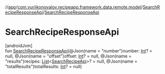//[app](../../../index.md)/[com.yuriikonovalov.recipeapp.framework.data.remote.model](../index.md)/[SearchRecipeResponseApi](index.md)/[SearchRecipeResponseApi](-search-recipe-response-api.md)

# SearchRecipeResponseApi

[androidJvm]\
fun [SearchRecipeResponseApi](-search-recipe-response-api.md)(@Json(name = &quot;number&quot;)number: [Int](https://kotlinlang.org/api/latest/jvm/stdlib/kotlin/-int/index.html)? = null, @Json(name = &quot;offset&quot;)offset: [Int](https://kotlinlang.org/api/latest/jvm/stdlib/kotlin/-int/index.html)? = null, @Json(name = &quot;results&quot;)recipes: [List](https://kotlinlang.org/api/latest/jvm/stdlib/kotlin.collections/-list/index.html)&lt;[SearchRecipeApi](../-search-recipe-api/index.md)&gt;? = null, @Json(name = &quot;totalResults&quot;)totalResults: [Int](https://kotlinlang.org/api/latest/jvm/stdlib/kotlin/-int/index.html)? = null)
